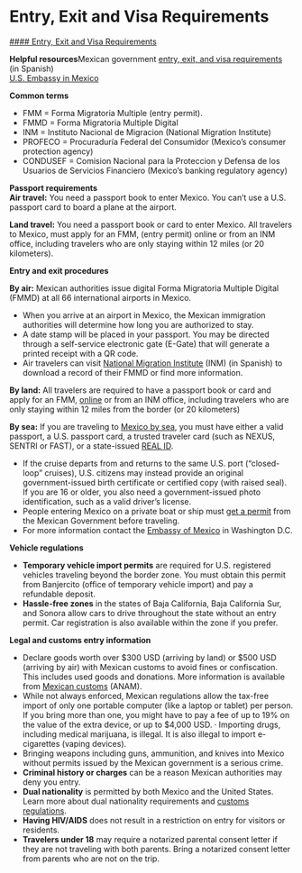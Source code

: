 # Entry, Exit and Visa Requirements

[#### Entry, Exit and Visa Requirements](javascript:void(0); "Entry, Exit and Visa Requirements")

**Helpful resources**Mexican government [entry, exit, and visa requirements](https://embamex.sre.gob.mx/finlandia/index.php/traveling/customs-information) (in Spanish)  
[U.S. Embassy in Mexico](https://mx.usembassy.gov/)

**Common terms**

* FMM = Forma Migratoria Multiple (entry permit).
* FMMD = Forma Migratoria Multiple Digital
* INM = Instituto Nacional de Migracion (National Migration Institute)
* PROFECO = Procuraduría Federal del Consumidor (Mexico’s consumer protection agency)
* CONDUSEF = Comision Nacional para la Proteccion y Defensa de los Usuarios de Servicios Financiero (Mexico’s banking regulatory agency)

**Passport requirements**  
**Air travel:** You need a passport book to enter Mexico. You can’t use a U.S. passport card to board a plane at the airport.

**Land travel:** You need a passport book or card to enter Mexico. All travelers to Mexico, must apply for an FMM, (entry permit) online or from an INM office, including travelers who are only staying within 12 miles (or 20 kilometers).

**Entry and exit procedures**

**By air:** Mexican authorities issue digital Forma Migratoria Multiple Digital (FMMD) at all 66 international airports in Mexico.

* When you arrive at an airport in Mexico, the Mexican immigration authorities will determine how long you are authorized to stay.
* A date stamp will be placed in your passport. You may be directed through a self-service electronic gate (E-Gate) that will generate a printed receipt with a QR code.
* Air travelers can visit [National Migration Institute](https://www.inm.gob.mx/spublic/portal/inmex.html) (INM) (in Spanish) to download a record of their FMMD or find more information.

**By land:** All travelers are required to have a passport book or card and apply for an FMM, [online](https://www.inm.gob.mx/fmme/publico/en/solicitud.html) or from an INM office, including travelers who are only staying within 12 miles from the border (or 20 kilometers)

**By sea:** If you are traveling to [Mexico by sea](https://travel.state.gov/content/travel/en/international-travel/before-you-go/travelers-with-special-considerations/cruise-ship-passengers.html), you must have either a valid passport, a U.S. passport card, a trusted traveler card (such as NEXUS, SENTRI or FAST), or a state-issued [REAL ID](https://www.tsa.gov/real-id).

* If the cruise departs from and returns to the same U.S. port (“closed-loop” cruises), U.S. citizens may instead provide an original government-issued birth certificate or certified copy (with raised seal). If you are 16 or older, you also need a government-issued photo identification, such as a valid driver’s license.
* People entering Mexico on a private boat or ship must [get a permit](https://www.gob.mx/) from the Mexican Government before traveling.
* For more information contact the [Embassy of Mexico](https://embamex.sre.gob.mx/eua/index.php/en/home) in Washington D.C.

**Vehicle regulations**

* **Temporary vehicle import permits** are required for U.S. registered vehicles traveling beyond the border zone. You must obtain this permit from Banjercito (office of temporary vehicle import) and pay a refundable deposit.
* **Hassle-free zones** in the states of Baja California, Baja California Sur, and Sonora allow cars to drive throughout the state without an entry permit. Car registration is also available within the zone if you prefer.

**Legal and customs entry information**

* Declare goods worth over $300 USD (arriving by land) or $500 USD (arriving by air) with Mexican customs to avoid fines or confiscation. This includes used goods and donations. More information is available from [Mexican customs](https://anam.gob.mx/pasajeros/) (ANAM).
* While not always enforced, Mexican regulations allow the tax-free import of only one portable computer (like a laptop or tablet) per person. If you bring more than one, you might have to pay a fee of up to 19% on the value of the extra device, or up to $4,000 USD. · Importing drugs, including medical marijuana, is illegal. It is also illegal to import e-cigarettes (vaping devices).
* Bringing weapons including guns, ammunition, and knives into Mexico without permits issued by the Mexican government is a serious crime.
* **Criminal history or charges** can be a reason Mexican authorities may deny you entry.
* **Dual nationality** is permitted by both Mexico and the United States. Learn more about dual nationality requirements and [customs regulations](https://travel.state.gov/content/travel/en/international-travel/before-you-go/customs-and-import.html).
* **Having HIV/AIDS** does not result in a restriction on entry for visitors or residents.
* **Travelers under 18** may require a notarized parental consent letter if they are not traveling with both parents. Bring a notarized consent letter from parents who are not on the trip.